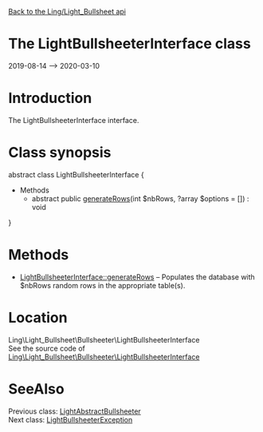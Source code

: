 [Back to the Ling/Light_Bullsheet api](https://github.com/lingtalfi/Light_Bullsheet/blob/master/doc/api/Ling/Light_Bullsheet.md)



The LightBullsheeterInterface class
================
2019-08-14 --> 2020-03-10






Introduction
============

The LightBullsheeterInterface interface.



Class synopsis
==============


abstract class <span class="pl-k">LightBullsheeterInterface</span>  {

- Methods
    - abstract public [generateRows](https://github.com/lingtalfi/Light_Bullsheet/blob/master/doc/api/Ling/Light_Bullsheet/Bullsheeter/LightBullsheeterInterface/generateRows.md)(int $nbRows, ?array $options = []) : void

}






Methods
==============

- [LightBullsheeterInterface::generateRows](https://github.com/lingtalfi/Light_Bullsheet/blob/master/doc/api/Ling/Light_Bullsheet/Bullsheeter/LightBullsheeterInterface/generateRows.md) &ndash; Populates the database with $nbRows random rows in the appropriate table(s).





Location
=============
Ling\Light_Bullsheet\Bullsheeter\LightBullsheeterInterface<br>
See the source code of [Ling\Light_Bullsheet\Bullsheeter\LightBullsheeterInterface](https://github.com/lingtalfi/Light_Bullsheet/blob/master/Bullsheeter/LightBullsheeterInterface.php)



SeeAlso
==============
Previous class: [LightAbstractBullsheeter](https://github.com/lingtalfi/Light_Bullsheet/blob/master/doc/api/Ling/Light_Bullsheet/Bullsheeter/LightAbstractBullsheeter.md)<br>Next class: [LightBullsheeterException](https://github.com/lingtalfi/Light_Bullsheet/blob/master/doc/api/Ling/Light_Bullsheet/Exception/LightBullsheeterException.md)<br>
